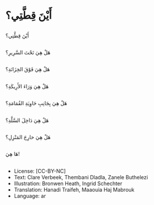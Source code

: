 # أَيْنَ قِطَّتِي؟

##
أَيْنَ قِطَّتِي؟

##
هَلْ هِيَ تَحْتَ السَّرِيرِ؟

##
هَلْ هِيَ فَوْقَ الخِزَانَةِ؟

##
هَلْ هِيَ وَرَاءَ الأَرِيكَةِ؟

##
هَلْ هِيَ بِجَانِبِ حَاوِيَةِ القُمَامَةِ؟

##
هَلْ هِيَ دَاخِلَ السَّلَّةِ؟

##
هَلْ هِيَ خارِجَ المَنْزِلِ؟

##
هَا هِيَ!

##
* License: [CC-BY-NC]
* Text: Clare Verbeek, Thembani Dladla, Zanele Buthelezi
* Illustration: Bronwen Heath, Ingrid Schechter
* Translation: Hanadi Traifeh, Maaouia Haj Mabrouk
* Language: ar
